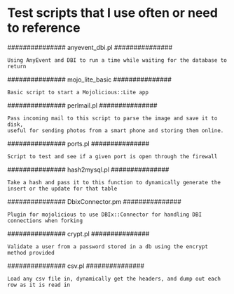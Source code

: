 Test scripts that I use often or need to reference
============

###############
anyevent_dbi.pl
###############

    Using AnyEvent and DBI to run a time while waiting for the database to return

###############
mojo_lite_basic
###############

    Basic script to start a Mojolicious::Lite app

###############
perlmail.pl 
###############

    Pass incoming mail to this script to parse the image and save it to disk, 
    useful for sending photos from a smart phone and storing them online.

###############
ports.pl
###############

    Script to test and see if a given port is open through the firewall

###############
hash2mysql.pl
###############

    Take a hash and pass it to this function to dynamically generate the insert or the update for that table

###############
DbixConnector.pm
###############
 
    Plugin for mojolicious to use DBIx::Connector for handling DBI connections when forking

###############
crypt.pl
###############

    Validate a user from a password stored in a db using the encrypt method provided

###############
csv.pl
###############

    Load any csv file in, dynamically get the headers, and dump out each row as it is read in
